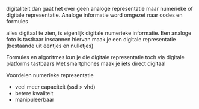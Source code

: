 digitaliteit dan gaat het over geen analoge representatie maar numerieke of digitale representatie.
Analoge informatie word omgezet naar codes en formules

alles digitaal te zien, is eigenlijk digitale numerieke informatie.
Een analoge foto is tastbaar
inscannen hiervan maak je een digitale representatie (bestaande uit eentjes en nulletjes)

Formules en algoritmes kun je die digitale representatie toch via digitale platforms tastbaars
Met smartphones maak je iets direct digitaal


Voordelen numerieke representatie
- veel meer capaciteit (ssd > vhd)
- betere kwaliteit
- manipuleerbaar

